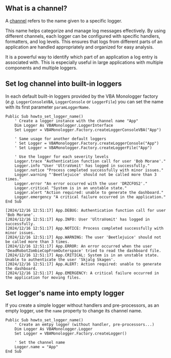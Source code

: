 ## What is a channel?

A [channel](../introduction.md#identifying-a-logger-with-a-channel) refers to the name given to a specific logger.

This name helps categorize and manage log messages effectively. By using different channels, each logger can be configured with specific handlers, formatters, and log levels. This ensures that logs from different parts of an application are handled appropriately and organized for easy analysis. 

It is a powerful way to identify which part of an application a log entry is associated with. This is especially useful in large applications with multiple components and multiple loggers.


## Set log channel into built-in loggers

In each default built-in loggers provided by the VBA Monologger factory (*e.g.* `LoggerConsoleVBA`, `LoggerConsole` or `LoggerFile`) you can set the name with its first parameter `paramLoggerName`.

```vbscript
Public Sub howto_set_logger_name()
    ' Create a logger instance with the channel name "App"
    Dim Logger As VBAMonologger.LoggerInterface
    Set Logger = VBAMonologger.Factory.createLoggerConsoleVBA("App")
    
    ' Same usage for another default loggers
    ' Set Logger = VBAMonologger.Factory.createLoggerConsole("App")
    ' Set Logger = VBAMonologger.Factory.createLoggerFile("App")  
 
    ' Use the logger for each severity levels
    Logger.trace "Authentication function call for user 'Bob Morane'." 
    Logger.info "User 'UltraVomit' has logged in successfully."
    Logger.notice "Process completed successfully with minor issues."
    Logger.warning "'Beetlejuice' should not be called more than 3 times."
    Logger.error "An error occurred with the user 'DRZCFOS2'."
    Logger.critical "System is in an unstable state."
    Logger.alert "Action required: unable to generate the dashboard."
    Logger.emergency "A critical failure occurred in the application."
End Sub
```

``` title='Result in VBA console'
[2024/12/16 12:51:17] App.DEBUG: Authentication function call for user 'Bob Morane'.
[2024/12/16 12:51:17] App.INFO: User 'UltraVomit' has logged in successfully.
[2024/12/16 12:51:17] App.NOTICE: Process completed successfully with minor issues.
[2024/12/16 12:51:17] App.WARNING: The user 'Beetlejuice' should not be called more than 3 times.
[2024/12/16 12:51:17] App.ERROR: An error occurred when the user 'DeadRobotZombieCopFromOuterspace' tried to read the dashboard file.
[2024/12/16 12:51:17] App.CRITICAL: System is in an unstable state. Unable to authenticate the user 'Skjalg Skagen'.
[2024/12/16 12:51:17] App.ALERT: Action required: unable to generate the dashboard.
[2024/12/16 12:51:17] App.EMERGENCY: A critical failure occurred in the application for moving files.
```


## Set logger's name into empty logger

If you create a simple logger without handlers and pre-processors, as an empty logger, use the `name` property to change its channel name.

```vbscript
Public Sub howto_set_logger_name()
    ' Create an emtpy logger (without handler, pre-processors...)
    Dim Logger As VBAMonologger.Logger
    Set Logger = VBAMonologger.Factory.createLogger()
    
    ' Set the channel name
    Logger.name = "App"
End Sub
```



